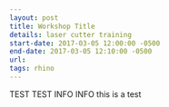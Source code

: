 ```yaml
---
layout: post
title: Workshop Title
details: laser cutter training
start-date: 2017-03-05 12:00:00 -0500
end-date: 2017-03-05 12:10:00 -0500
url:
tags: rhino
---
```


TEST TEST INFO INFO this is a test


